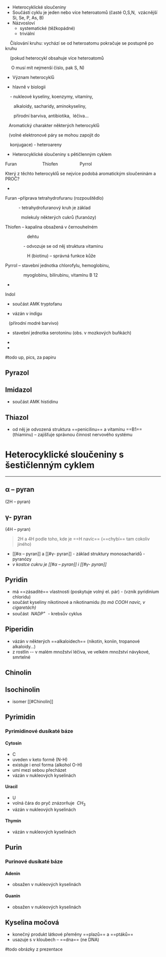 - Heterocyklické sloučeniny
- Součástí cyklu je jeden nebo více heteroatomů (časté O,S,N,  vzácnější Si, Se, P, As, B)
- Názvosloví
	- systematické (těžkopádné)
	- triviální

    Číslování kruhu: vychází se od heteroatomu pokračuje se postupně po kruhu

    (pokud heterocykl obsahuje více heteroatomů

     O musí mít nejmenší číslo, pak S, N)

- Význam heterocyklů

- hlavně v biologii

    - nukleové kyseliny, koenzymy, vitamíny,

       alkaloidy, sacharidy, aminokyseliny,

       přírodní barviva, antibiotika,  léčiva…

   Aromatický charakter některých heterocyklů

   (volné elektronové páry se mohou zapojit do

    konjugace) - heteroareny

- Heterocyklické sloučeniny s pětičlenným cyklem

Furan                     Thiofen                  Pyrrol

Který z těchto heterocyklů se nejvíce podobá aromatickým sloučeninám a PROČ?

- 

Furan –příprava tetrahydrofuranu (rozpouštědlo)

           - tetrahydrofuranový kruh je základ      

             molekuly některých cukrů (furanózy)

Thiofen – kapalina obsažená v černouhelném

                  dehtu

               - odvozuje se od něj struktura vitaminu               

                  H (biotinu) – správná funkce kůže

Pyrrol – stavební jednotka chlorofylu, hemoglobinu,

               myoglobinu, bilirubinu, vitamínu B 12

- 

Indol

- součást AMK tryptofanu

- vázán v indigu

   (přírodní modré barvivo)

- stavební jednotka serotoninu (obs. v mozkových buňkách)

- 

- 
#todo up, pics, za papiru
## Pyrazol
## Imidazol
- součást AMK histidinu                                        

## Thiazol
- od něj je odvozená struktura ==penicilinu== a vitamínu ==B1== (thiaminu) – zajišťuje správnou činnost nervového systému
 

# Heterocyklické sloučeniny s šestičlenným cyklem
---
## α – pyran
(2H – pyran)
## γ- pyran
(4H – pyran)

>2H a 4H podle toho, kde je ==H navíc== (==chybí== tam cokoliv jiného)

- [[#α – pyran]] a [[#γ- pyran]] - základ struktury monosacharidů - pyranózy
- _v kostce cukru je [[#α – pyran]] i [[#γ- pyran]]_

## Pyridin
- má ==zásadité== vlastnosti (poskytuje volný el. pár) - (vznik pyridinium chloridu)
- součást kyseliny nikotinové a nikotinamidu _(to má COOH navíc, v cigaretách)_
- součást  ${\ NADP^+\ }$ - krebsův cyklus

## Piperidin
- vázán v některých ==alkaloidech== (nikotin, koniin, tropanové alkaloidy…)
- z rostlin
-- v malém množství léčiva, ve velkém množství návykové, smrtelné

## Chinolin

## Isochinolin
- isomer [[#Chinolin]]

## Pyrimidin
### Pyrimidinové dusíkaté báze

#### Cytosin
- C
- uveden v keto formě (N-H)
- existuje i enol forma (alkohol O-H)
- umí mezi sebou přecházet
- vázán v nukleových kyselinách
#### Uracil
- U
- volná čára do pryč znázorňuje  ${\ CH_3\ }$ 
- vázán v nukleových kyselinách
#### Thymin   
- vázán v nukleových kyselinách

## Purin
### Purinové dusíkaté báze
#### Adenin
- obsažen v nukleových kyselinách
#### Guanin
- obsažen v nukleových kyselinách

## Kyselina močová
- konečný produkt látkové přeměny ==plazů== a ==ptáků==
- usazuje s v kloubech – ==dna== (ne DNA) 

#todo obrázky z prezentace